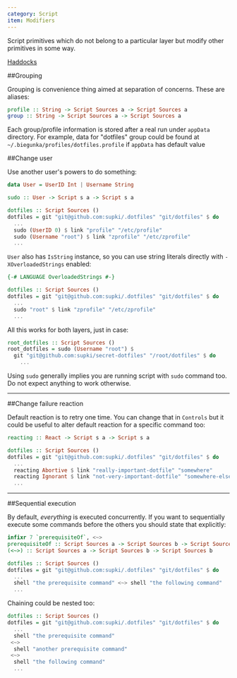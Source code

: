 ```yaml
---
category: Script
item: Modifiers
---
```


Script primitives which do not belong to a particular layer but modify
other primitives in some way.

[Haddocks][0]

##Grouping

Grouping is convenience thing aimed at separation of concerns. These are aliases:

```haskell
profile :: String -> Script Sources a -> Script Sources a
group :: String -> Script Sources a -> Script Sources a
```

Each group/profile information is stored after a real run under `appData` directory.
For example, data for "dotfiles" group could be found at `~/.biegunka/profiles/dotfiles.profile` if
`appData` has default value

##Change user

Use another user's powers to do something:

```haskell
data User = UserID Int | Username String

sudo :: User -> Script s a -> Script s a
```

```haskell
dotfiles :: Script Sources ()
dotfiles = git "git@github.com:supki/.dotfiles" "git/dotfiles" $ do
  ...
  sudo (UserID 0) $ link "profile" "/etc/profile"
  sudo (Username "root") $ link "zprofile" "/etc/zprofile"
  ...
```

`User` also has `IsString` instance, so you can use string literals
directly with `-XOverloadedStrings` enabled:

```haskell
{-# LANGUAGE OverloadedStrings #-}

dotfiles :: Script Sources ()
dotfiles = git "git@github.com:supki/.dotfiles" "git/dotfiles" $ do
  ...
  sudo "root" $ link "zprofile" "/etc/zprofile"
  ...
```

All this works for both layers, just in case:

```haskell
root_dotfiles :: Script Sources ()
root_dotfiles = sudo (Username "root") $
  git "git@github.com:supki/secret-dotfiles" "/root/dotfiles" $ do
    ...
```

Using `sudo` generally implies you are running script with `sudo` command too.
Do not expect anything to work otherwise.

---

##Change failure reaction

Default reaction is to retry one time. You can change that in `Controls`
but it could be useful to alter default reaction for a specific command too:

```haskell
reacting :: React -> Script s a -> Script s a
```

```haskell
dotfiles :: Script Sources ()
dotfiles = git "git@github.com:supki/.dotfiles" "git/dotfiles" $ do
  ...
  reacting Abortive $ link "really-important-dotfile" "somewhere"
  reacting Ignorant $ link "not-very-important-dotfile" "somewhere-else"
  ...
```

---

##Sequential execution

By default, *everything* is executed concurrently. If you want to sequentially execute
some commands before the others you should state that explicitly:

```haskell
infixr 7 `prerequisiteOf`, <~>
prerequisiteOf :: Script Sources a -> Script Sources b -> Script Sources b
(<~>) :: Script Sources a -> Script Sources b -> Script Sources b
```

```haskell
dotfiles :: Script Sources ()
dotfiles = git "git@github.com:supki/.dotfiles" "git/dotfiles" $ do
  ...
  shell "the prerequisite command" <~> shell "the following command"
  ...
```

Chaining could be nested too:

```haskell
dotfiles :: Script Sources ()
dotfiles = git "git@github.com:supki/.dotfiles" "git/dotfiles" $ do
  ...
  shell "the prerequisite command"
 <~>
  shell "another prerequisite command"
 <~>
  shell "the following command"
  ...
```

  [0]: http://biegunka.github.io/biegunka/Control-Biegunka-Primitive.html#g:3
